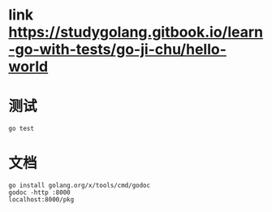 # link **https://studygolang.gitbook.io/learn-go-with-tests/go-ji-chu/hello-world**

# 测试
    go test
# 文档
    go install golang.org/x/tools/cmd/godoc
    godoc -http :8000  
    localhost:8000/pkg